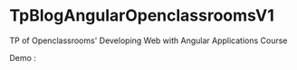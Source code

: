 # TpBlogAngularOpenclassroomsV1

TP of Openclassrooms' Developing Web with Angular Applications Course

Demo : 